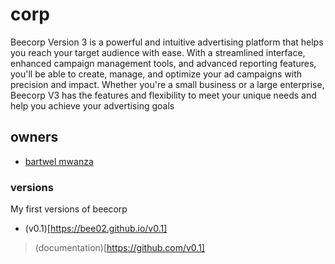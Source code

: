 # corp
Beecorp Version 3 is a powerful and intuitive advertising platform that helps you reach your target audience with ease. With a streamlined interface, enhanced campaign management tools, and advanced reporting features, you'll be able to create, manage, and optimize your ad campaigns with precision and impact. Whether you're a small business or a large enterprise, Beecorp V3 has the features and flexibility to meet your unique needs and help you achieve your advertising goals

## owners
- [bartwel mwanza](https://github.com/bartwel27)

### versions
My first versions of beecorp
- (v0.1)[https://bee02.github.io/v0.1]
> (documentation)[https://github.com/v0.1]
